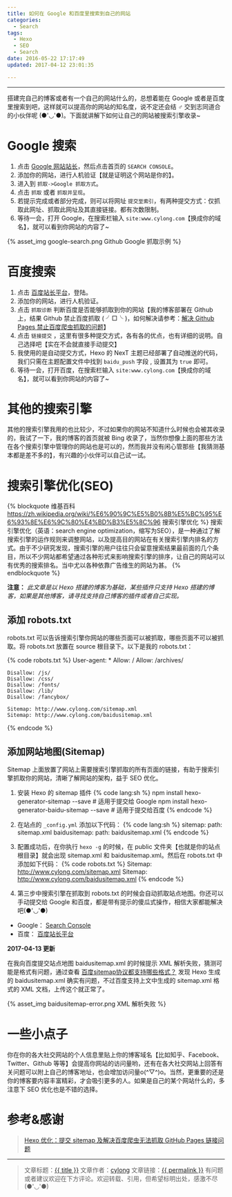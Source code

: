 ```yaml
---
title: 如何在 Google 和百度里搜索到自己的网站
categories:
  - Search
tags:
  - Hexo
  - SEO
  - Search
date: 2016-05-22 17:17:49
updated: 2017-04-12 23:01:35

---
```

---

搭建完自己的博客或者有一个自己的网站什么的，总想着能在 Google 或者是百度里搜索到吧，这样就可以提高你的网站的知名度，说不定还会结 ♂ 交到志同道合的小伙伴呢 (●'◡'●)。下面就讲解下如何让自己的网站被搜索引擎收录~

<!-- more -->

# Google 搜索

1. 点击 [Google 网站站长][1]，然后点击首页的 `SEARCH CONSOLE`。
2. 添加你的网站，进行人机验证【就是证明这个网站是你的】。
3. 进入到 `抓取->Google 抓取方式`。
4. 点击 `抓取` 或者 `抓取并呈现`。
5. 若提示完成或者部分完成，则可以将网址 `提交至索引`，有两种提交方式：仅抓取此网址、抓取此网址及其直接链接。都有次数限制。
6. 等待一会，打开 Google，在搜索栏输入 `site:www.cylong.com`【换成你的域名】，就可以看到你网站的内容了~

{% asset_img google-search.png Github Google 抓取示例 %}

# 百度搜索

1. 点击 [百度站长平台][2]，登陆。
2. 添加你的网站，进行人机验证。
3. 点击 `抓取诊断` 判断百度是否能够抓取到你的网站【我的博客部署在 Github 上，结果 Github 禁止百度抓取 ( ╯□╰ )，如何解决请参考：[解决 Github Pages 禁止百度爬虫抓取的问题][3]】
4. 点击 `链接提交` ，这里有很多种提交方式，各有各的优点，也有详细的说明。自己选择吧【实在不会就直接手动提交】
5. 我使用的是自动提交方式，Hexo 的 NexT 主题已经部署了自动推送的代码，我们只需在主题配置文件中找到 `baidu_push` 字段 , 设置其为 `true` 即可。
6. 等待一会，打开百度，在搜索栏输入 `site:www.cylong.com`【换成你的域名】，就可以看到你网站的内容了~

# 其他的搜索引擎

其他的搜索引擎我用的也比较少，不过如果你的网站不知道什么时候也会被其收录的，我试了一下，我的博客的首页就被 Bing 收录了，当然你想像上面的那些方法在各个搜索引擎中管理你的网站也是可以的，然而我并没有闲心管那些【我猜测基本都是差不多的】，有兴趣的小伙伴可以自己试一试。

# 搜索引擎优化(SEO)

{% blockquote 维基百科 https://zh.wikipedia.org/wiki/%E6%90%9C%E5%B0%8B%E5%BC%95%E6%93%8E%E6%9C%80%E4%BD%B3%E5%8C%96 搜索引擎优化 %}
搜索引擎优化（英语：search engine optimization，缩写为SEO），是一种通过了解搜索引擎的运作规则来调整网站，以及提高目的网站在有关搜索引擎内排名的方式。由于不少研究发现，搜索引擎的用户往往只会留意搜索结果最前面的几个条目，所以不少网站都希望通过各种形式来影响搜索引擎的排序，让自己的网站可以有优秀的搜索排名。当中尤以各种依靠广告维生的网站为甚。
{% endblockquote %}

**注意：** _此文章是以 Hexo 搭建的博客为基础，某些插件只支持 Hexo 搭建的博客，如果是其他博客，请寻找支持自己博客的插件或者自己实现。_

## 添加 robots.txt

robots.txt 可以告诉搜索引擎你网站的哪些页面可以被抓取，哪些页面不可以被抓取。将 robots.txt 放置在 source 根目录下。以下是我的 robots.txt：

{% code robots.txt %}
    User-agent: *
    Allow: /
    Allow: /archives/

    Disallow: /js/
    Disallow: /css/
    Disallow: /fonts/
    Disallow: /lib/
    Disallow: /fancybox/

    Sitemap: http://www.cylong.com/sitemap.xml
    Sitemap: http://www.cylong.com/baidusitemap.xml
{% endcode %}


## 添加网站地图(Sitemap)

Sitemap 上面放置了网站上需要搜索引擎抓取的所有页面的链接，有助于搜索引擎抓取你的网站，清晰了解网站的架构，益于 SEO 优化。

1. 安装 Hexo 的 sitemap 插件
{% code lang:sh %}
    npm install hexo-generator-sitemap --save       # 适用于提交给 Google
    npm install hexo-generator-baidu-sitemap --save # 适用于提交给百度
{% endcode %}

2. 在站点的 `_config.yml` 添加以下代码：
{% code lang:sh %}
    sitemap:
        path: sitemap.xml
    baidusitemap:
        path: baidusitemap.xml
{% endcode %}

3. 配置成功后，在你执行 `hexo -g` 的时候，在 public 文件夹【也就是你的站点根目录】就会出现 sitemap.xml 和 baidusitemap.xml。然后在 robots.txt 中添加如下代码：
{% code robots.txt %}
    Sitemap: http://www.cylong.com/sitemap.xml
    Sitemap: http://www.cylong.com/baidusitemap.xml
{% endcode %}

4. 第三步中搜索引擎在抓取到 robots.txt 的时候会自动抓取站点地图。你还可以手动提交给 Google 和百度，都是带有提示的傻瓜式操作，相信大家都能解决吧(●'◡'●)
* Google： [Search Console][4]
* 百度： [百度站长平台][2]

**2017-04-13 更新**

在我向百度提交站点地图 baidusitemap.xml 的时候提示 XML 解析失败，猜测可能是格式有问题，通过查看 [百度sitemap协议都支持哪些格式？][6] 发现 Hexo 生成的 baidusitemap.xml 确实有问题，不过百度支持上文中生成的 sitemap.xml 格式的 XML 文档，上传这个就正常了。

{% asset_img baidusitemap-error.png XML 解析失败 %}

# 一些小点子

你在你的各大社交网站的个人信息里贴上你的博客域名【比如知乎、Facebook、Twitter、Github 等等】会提高你网站的访问量哟，还有在各大社交网站上回答有关问题可以附上自己的博客地址，也会增加访问量o(^▽^)o。当然，更重要的还是你的博客要内容丰富精彩，才会吸引更多的人。如果是自己的某个网站什么的，多注意下 SEO 优化也是不错的选择。

# 参考&感谢

> [Hexo 优化：提交 sitemap 及解决百度爬虫无法抓取 GitHub Pages 链接问题][5]

---

> 文章标题：<a href='{{ permalink }}' title='{{ title }}' >{{ title }}</a>
> 文章作者：[cylong](http://www.cylong.com/about/ "cylong")
> 文章链接：<a href='{{ permalink }}' title='{{ title }}' >{{ permalink }}</a>
> 有问题或者建议欢迎在下方评论。欢迎转载、引用，但希望标明出处，感激不尽(●'◡'●)

[1]: https://www.google.com/webmasters/ "Google 网站站长"
[2]: http://zhanzhang.baidu.com/ "百度站长平台"
[3]: /blog/2016/05/22/github-baidu-spider-exception/ "解决 Github Pages 禁止百度爬虫抓取的问题"
[4]: https://www.google.com/webmasters/tools/home?hl=zh-CN "Search Console"
[5]: http://www.yuan-ji.me/Hexo-%E4%BC%98%E5%8C%96%EF%BC%9A%E6%8F%90%E4%BA%A4sitemap%E5%8F%8A%E8%A7%A3%E5%86%B3%E7%99%BE%E5%BA%A6%E7%88%AC%E8%99%AB%E6%8A%93%E5%8F%96-GitHub-Pages-%E9%97%AE%E9%A2%98/ "Hexo 优化：提交 sitemap 及解决百度爬虫无法抓取 GitHub Pages 链接问题"
[6]: http://zhanzhang.baidu.com/college/courseinfo?id=267&page=2#h2_article_title1 "百度sitemap协议都支持哪些格式？"
